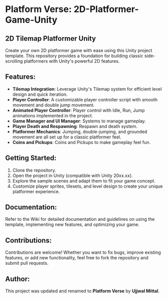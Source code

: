 # Platform Verse: 2D-Platformer-Game-Unity  

## 2D Tilemap Platformer Unity  
Create your own 2D platformer game with ease using this Unity project template. This repository provides a foundation for building classic side-scrolling platformers with Unity's powerful 2D features.  

## Features:  
- **Tilemap Integration**: Leverage Unity's Tilemap system for efficient level design and quick iteration.  
- **Player Controller**: A customizable player controller script with smooth movement and double jump movement.  
- **Animated Player Controller**: Player control with Idle, Run, Jump animations implemented in the project.  
- **Game Manager and UI Manager**: Systems to manage gameplay.  
- **Player Death and Respawning**: Respawn and death system.  
- **Platformer Mechanics**: Jumping, double-jumping, and grounded movement are all set up for a classic platformer feel.  
- **Coins and Pickups**: Coins and Pickups to make gameplay feel fun.  

## Getting Started:  
1. Clone the repository.  
2. Open the project in Unity (compatible with Unity 20xx.xx).  
3. Explore the sample scenes and adapt them to fit your game concept.  
4. Customize player sprites, tilesets, and level design to create your unique platformer experience.  

## Documentation:  
Refer to the Wiki for detailed documentation and guidelines on using the template, implementing new features, and optimizing your game.  

## Contributions:  
Contributions are welcome! Whether you want to fix bugs, improve existing features, or add new functionality, feel free to fork the repository and submit pull requests.  

## Author:  
This project was updated and renamed to **Platform Verse** by **Ujjwal Mittal**.  

